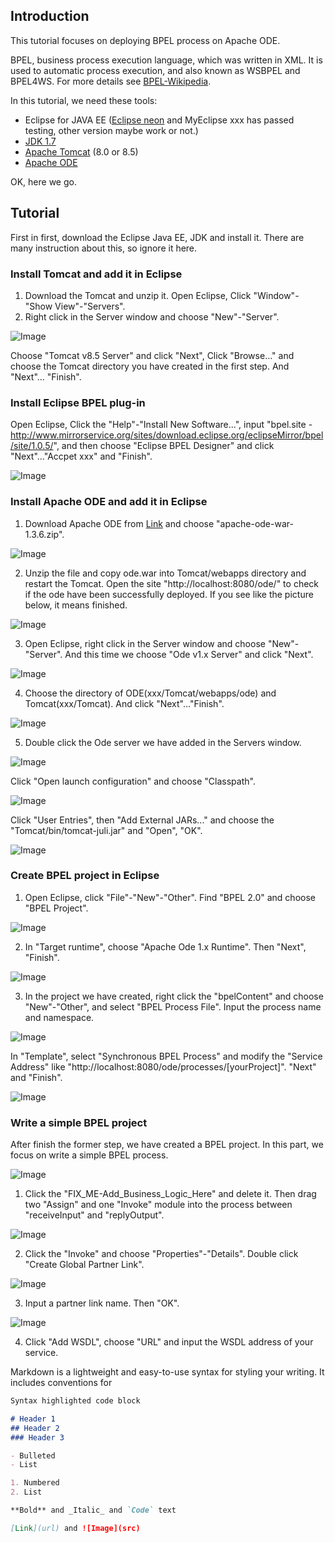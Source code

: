 ## Introduction

This tutorial focuses on deploying BPEL process on Apache ODE.

BPEL, business process execution language, which was written in XML. It is used to automatic process execution, and also known as WSBPEL and BPEL4WS. For more details see [BPEL-Wikipedia](https://en.wikipedia.org/wiki/Business_Process_Execution_Language).

In this tutorial, we need these tools:
- Eclipse for JAVA EE ([Eclipse neon](https://www.eclipse.org/downloads/) and MyEclipse xxx has passed testing, other version maybe work or not.)
- [JDK 1.7](http://www.oracle.com/technetwork/java/javase/downloads/jdk7-downloads-1880260.html)
- [Apache Tomcat](http://tomcat.apache.org) (8.0 or 8.5)
- [Apache ODE](http://ode.apache.org/getting-ode.html)

OK, here we go.

## Tutorial

First in first, download the Eclipse Java EE, JDK and install it. There are many instruction about this, so ignore it here.

### Install Tomcat and add it in Eclipse
1. Download the Tomcat and unzip it. Open Eclipse, Click "Window"-"Show View"-"Servers".
2. Right click in the Server window and choose "New"-"Server". 

![Image](https://github.com/DaoD/Tutorial-on-BPEL/blob/master/images/3.PNG)

Choose "Tomcat v8.5 Server" and click "Next", Click "Browse..." and choose the Tomcat directory you have created in the first step. And "Next"... "Finish".

### Install Eclipse BPEL plug-in
Open Eclipse, Click the "Help"-"Install New Software...", input "bpel.site - http://www.mirrorservice.org/sites/download.eclipse.org/eclipseMirror/bpel/site/1.0.5/", and then choose "Eclipse BPEL Designer" and click "Next"..."Accpet xxx" and "Finish".

![Image](https://github.com/DaoD/Tutorial-on-BPEL/blob/master/images/1.PNG)

### Install Apache ODE and add it in Eclipse
1. Download Apache ODE from [Link](http://ode.apache.org/getting-ode.html) and choose "apache-ode-war-1.3.6.zip".

![Image](https://github.com/DaoD/Tutorial-on-BPEL/blob/master/images/2.PNG)

2. Unzip the file and copy ode.war into Tomcat/webapps directory and restart the Tomcat. Open the site "http://localhost:8080/ode/" to check if the ode have been successfully deployed. If you see like the picture below, it means finished.

![Image](https://github.com/DaoD/Tutorial-on-BPEL/blob/master/images/4.PNG)

3. Open Eclipse, right click in the Server window and choose "New"-"Server". And this time we choose "Ode v1.x Server" and click "Next".

![Image](https://github.com/DaoD/Tutorial-on-BPEL/blob/master/images/5.PNG)

4. Choose the directory of ODE(xxx/Tomcat/webapps/ode) and Tomcat(xxx/Tomcat). And click "Next"..."Finish".

![Image](https://github.com/DaoD/Tutorial-on-BPEL/blob/master/images/6.PNG)

5. Double click the Ode server we have added in the Servers window. 

![Image](https://github.com/DaoD/Tutorial-on-BPEL/blob/master/images/7.PNG)

Click "Open launch configuration" and choose "Classpath".

![Image](https://github.com/DaoD/Tutorial-on-BPEL/blob/master/images/8.PNG)

Click "User Entries", then "Add External JARs..." and choose the "Tomcat/bin/tomcat-juli.jar" and "Open", "OK".

![Image](https://github.com/DaoD/Tutorial-on-BPEL/blob/master/images/9.PNG)

### Create BPEL project in Eclipse
1. Open Eclipse, click "File"-"New"-"Other". Find "BPEL 2.0" and choose "BPEL Project".

![Image](https://github.com/DaoD/Tutorial-on-BPEL/blob/master/images/10.PNG)

2. In "Target runtime", choose "Apache Ode 1.x Runtime". Then "Next", "Finish".

![Image](https://github.com/DaoD/Tutorial-on-BPEL/blob/master/images/11.PNG)

3. In the project we have created, right click the "bpelContent" and choose "New"-"Other", and select "BPEL Process File". Input the process name and namespace.

![Image](https://github.com/DaoD/Tutorial-on-BPEL/blob/master/images/12.PNG)

In "Template", select "Synchronous BPEL Process" and modify the "Service Address" like "http://localhost:8080/ode/processes/[yourProject]". "Next" and "Finish".

![Image](https://github.com/DaoD/Tutorial-on-BPEL/blob/master/images/13.PNG)

### Write a simple BPEL project
After finish the former step, we have created a BPEL project. In this part, we focus on write a simple BPEL process.

![Image](https://github.com/DaoD/Tutorial-on-BPEL/blob/master/images/14.PNG)

1. Click the "FIX_ME-Add_Business_Logic_Here" and delete it. Then drag two "Assign" and one "Invoke" module into the process between "receiveInput" and "replyOutput".

![Image](https://github.com/DaoD/Tutorial-on-BPEL/blob/master/images/15.PNG)

2. Click the "Invoke" and choose "Properties"-"Details". Double click "Create Global Partner Link".

![Image](https://github.com/DaoD/Tutorial-on-BPEL/blob/master/images/16.PNG)

3. Input a partner link name. Then "OK".

![Image](https://github.com/DaoD/Tutorial-on-BPEL/blob/master/images/17.PNG)

4. Click "Add WSDL", choose "URL" and input the WSDL address of your service.





Markdown is a lightweight and easy-to-use syntax for styling your writing. It includes conventions for

```markdown
Syntax highlighted code block

# Header 1
## Header 2
### Header 3

- Bulleted
- List

1. Numbered
2. List

**Bold** and _Italic_ and `Code` text

[Link](url) and ![Image](src)
```


